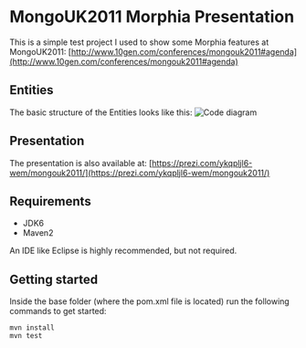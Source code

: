 # MongoUK2011 Morphia Presentation

This is a simple test project I used to show some Morphia features at MongoUK2011: [http://www.10gen.com/conferences/mongouk2011#agenda](http://www.10gen.com/conferences/mongouk2011#agenda)

## Entities
The basic structure of the Entities looks like this: ![Code diagram](https://github.com/xeraa/mongouk2011/raw/master/diagram.png)


## Presentation
The presentation is also available at: [https://prezi.com/ykqpljl6-wem/mongouk2011/](https://prezi.com/ykqpljl6-wem/mongouk2011/)


## Requirements
*   JDK6
*   Maven2

An IDE like Eclipse is highly recommended, but not required.


## Getting started
Inside the base folder (where the pom.xml file is located) run the following commands to get started:

    mvn install
    mvn test